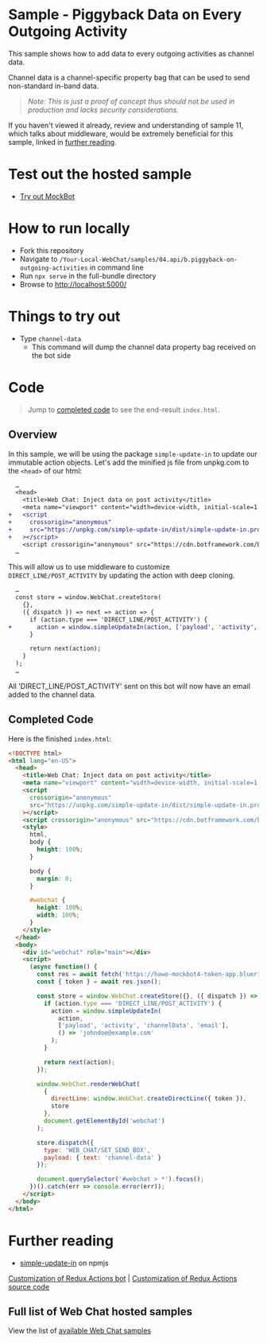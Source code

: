 # Sample - Piggyback Data on Every Outgoing Activity

This sample shows how to add data to every outgoing activities as channel data.

Channel data is a channel-specific property bag that can be used to send non-standard in-band data.

> _Note: This is just a proof of concept thus should not be used in production
> and lacks security considerations._

If you haven't viewed it already, review and understanding of sample 11, which talks about middleware, would be extremely beneficial for this sample, linked in [further reading](#further-reading).

# Test out the hosted sample

-  [Try out MockBot](https://microsoft.github.io/BotFramework-WebChat/04.api/b.piggyback-on-outgoing-activities)

# How to run locally

-  Fork this repository
-  Navigate to `/Your-Local-WebChat/samples/04.api/b.piggyback-on-outgoing-activities` in command line
-  Run `npx serve` in the full-bundle directory
-  Browse to [http://localhost:5000/](http://localhost:5000/)

# Things to try out

-  Type `channel-data`
   -  This command will dump the channel data property bag received on the bot side

# Code

> Jump to [completed code](#completed-code) to see the end-result `index.html`.

## Overview

In this sample, we will be using the package `simple-update-in` to update our immutable action objects. Let's add the minified js file from unpkg.com to the `<head>` of our html:

```diff
  …
  <head>
    <title>Web Chat: Inject data on post activity</title>
    <meta name="viewport" content="width=device-width, initial-scale=1.0" />
+   <script
+     crossorigin="anonymous"
+     src="https://unpkg.com/simple-update-in/dist/simple-update-in.production.min.js"
+   ></script>
    <script crossorigin="anonymous" src="https://cdn.botframework.com/botframework-webchat/latest/webchat.js"></script>
  …
```

This will allow us to use middleware to customize `DIRECT_LINE/POST_ACTIVITY` by updating the action with deep cloning.

```diff
  …
  const store = window.WebChat.createStore(
    {},
    ({ dispatch }) => next => action => {
      if (action.type === 'DIRECT_LINE/POST_ACTIVITY') {
+       action = window.simpleUpdateIn(action, ['payload', 'activity', 'channelData', 'email'], () => 'johndoe@example.com');
      }

      return next(action);
    }
  );
  …
```

All 'DIRECT_LINE/POST_ACTIVITY' sent on this bot will now have an email added to the channel data.

## Completed Code

Here is the finished `index.html`:

<!-- prettier-ignore-start -->
```html
<!DOCTYPE html>
<html lang="en-US">
  <head>
    <title>Web Chat: Inject data on post activity</title>
    <meta name="viewport" content="width=device-width, initial-scale=1.0" />
    <script
      crossorigin="anonymous"
      src="https://unpkg.com/simple-update-in/dist/simple-update-in.production.min.js"
    ></script>
    <script crossorigin="anonymous" src="https://cdn.botframework.com/botframework-webchat/latest/webchat.js"></script>
    <style>
      html,
      body {
        height: 100%;
      }

      body {
        margin: 0;
      }

      #webchat {
        height: 100%;
        width: 100%;
      }
    </style>
  </head>
  <body>
    <div id="webchat" role="main"></div>
    <script>
      (async function() {
        const res = await fetch('https://hawo-mockbot4-token-app.blueriver-ce85e8f0.westus.azurecontainerapps.io/api/token/directline', { method: 'POST' });
        const { token } = await res.json();

        const store = window.WebChat.createStore({}, ({ dispatch }) => next => action => {
          if (action.type === 'DIRECT_LINE/POST_ACTIVITY') {
            action = window.simpleUpdateIn(
              action,
              ['payload', 'activity', 'channelData', 'email'],
              () => 'johndoe@example.com'
            );
          }

          return next(action);
        });

        window.WebChat.renderWebChat(
          {
            directLine: window.WebChat.createDirectLine({ token }),
            store
          },
          document.getElementById('webchat')
        );

        store.dispatch({
          type: 'WEB_CHAT/SET_SEND_BOX',
          payload: { text: 'channel-data' }
        });

        document.querySelector('#webchat > *').focus();
      })().catch(err => console.error(err));
    </script>
  </body>
</html>
```
<!-- prettier-ignore-end -->

# Further reading

-  [simple-update-in](https://www.npmjs.com/package/simple-update-in) on npmjs

[Customization of Redux Actions bot](https://microsoft.github.io/BotFramework-WebChat/04.api/j.redux-actions) | [Customization of Redux Actions source code](../j.redux-actions/README.md)

## Full list of Web Chat hosted samples

View the list of [available Web Chat samples](https://github.com/microsoft/BotFramework-WebChat/tree/main/samples)
